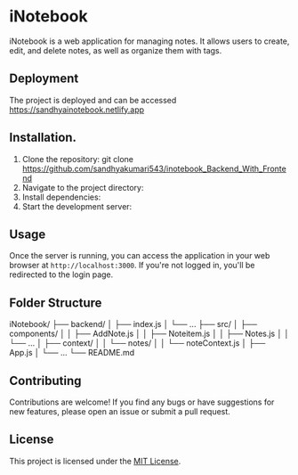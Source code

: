 # iNotebook

iNotebook is a web application for managing notes. It allows users to create, edit, and delete notes, as well as organize them with tags.

## Deployment

The project is deployed and can be accessed 
 https://sandhyainotebook.netlify.app


## Installation.
1. Clone the repository:
git clone https://github.com/sandhyakumari543/inotebook_Backend_With_Frontend
2. Navigate to the project directory: 
3. Install dependencies:
4. Start the development server:



## Usage

Once the server is running, you can access the application in your web browser at `http://localhost:3000`. If you're not logged in, you'll be redirected to the login page.

## Folder Structure
iNotebook/
├── backend/
│ ├── index.js
│ └── ...
├── src/
│ ├── components/
│ │ ├── AddNote.js
│ │ ├── Noteitem.js
│ │ ├── Notes.js
│ │ └── ...
│ ├── context/
│ │ └── notes/
│ │ └── noteContext.js
│ ├── App.js
│ └── ...
└── README.md


## Contributing

Contributions are welcome! If you find any bugs or have suggestions for new features, please open an issue or submit a pull request.

## License

This project is licensed under the [MIT License](LICENSE).



